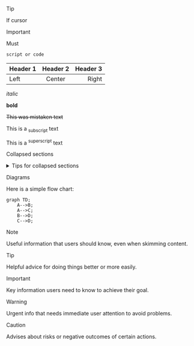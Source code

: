 > [!TIP]
> If cursor

> [!Important]
> Must

```
script or code
```

| Header 1 | Header 2 | Header 3 |
| :------- | :------: | -------: |
| Left     |  Center  |    Right |

_italic_

**bold**

~~This was mistaken text~~

This is a <sub>subscript</sub> text

This is a <sup>superscript</sup> text

Collapsed sections

<details>

<summary>Tips for collapsed sections</summary>

### You can add a header

You can add text within a collapsed section.

You can add an image or a code block, too.

```ruby
   puts "Hello World"
```

</details>

Diagrams

Here is a simple flow chart:

```mermaid
graph TD;
    A-->B;
    A-->C;
    B-->D;
    C-->D;
```

> [!NOTE]
> Useful information that users should know, even when skimming content.

> [!TIP]
> Helpful advice for doing things better or more easily.

> [!IMPORTANT]
> Key information users need to know to achieve their goal.

> [!WARNING]
> Urgent info that needs immediate user attention to avoid problems.

> [!CAUTION]
> Advises about risks or negative outcomes of certain actions.
